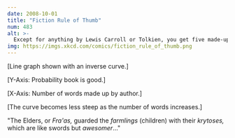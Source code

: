 ```yaml
---
date: 2008-10-01
title: "Fiction Rule of Thumb"
num: 483
alt: >-
  Except for anything by Lewis Carroll or Tolkien, you get five made-up words per story. I'm looking at you, Anathem.
img: https://imgs.xkcd.com/comics/fiction_rule_of_thumb.png
---
```

[Line graph shown with an inverse curve.]

[Y-Axis: Probability book is good.]

[X-Axis: Number of words made up by author.]

[The curve becomes less steep as the number of words increases.]

"The Elders, or *Fra'as,* guarded the *farmlings* (children) with their *krytoses,* which are like swords but *awesomer*..."